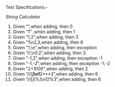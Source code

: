 Test Specifications:-

_String Calculator_

1. Given "",when adding, then 0
2. Given "1" ,when adding, then 1
3. Given "1,2",when adding, then 3
4. Given "1\n2,3,when adding, then 6
5. Given "1,\n",when adding, then exception
6. Given “//;\n1;2”,when adding, then 3
7. Given "-1,2",when adding, then exception -1
8. Given "-1,-2",when adding, then exception -1,-2
9. Given "2+1000",when adding, then 2
10. Given “//[***]\n1***2***3”,when adding, then 6
11. Given “//[*][%]\n1*2%3”,when adding, then 6
